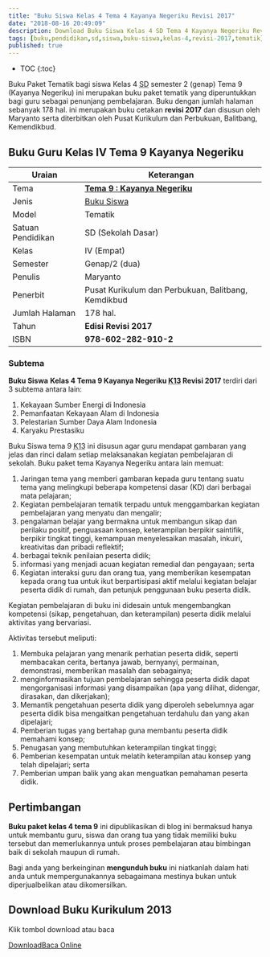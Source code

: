 ```yaml
---
title: "Buku Siswa Kelas 4 Tema 4 Kayanya Negeriku Revisi 2017"
date: "2018-08-16 20:49:09"
description: Download Buku Siswa Kelas 4 SD Tema 4 Kayanya Negeriku Revisi 2017 merupakan buku paket tematik kurikulum 2013 terdiri dari beberapa tema.
tags: [buku,pendidikan,sd,siswa,buku-siswa,kelas-4,revisi-2017,tematik]
published: true
---
```

* TOC
{:toc}

<script type="application/ld+json">
{
  "@context":"http://schema.org",
  "@type":"Book",
  "name" : "{{ page.title }}",
  "author": {
    "@type":"Person",
    "name":"Maryanto."
  },
  "url" : "{{ site.url }}{{ page.url }}",
  "workExample" : [{
    "@type": "Book",
    "isbn": "978-602-282-910-2",
    "bookEdition": "Revisi 2017",
    "bookFormat": "http://schema.org/Hardcover",
    "potentialAction":{
    "@type":"ReadAction",
    "target":
      {
        "@type":"EntryPoint",
        "urlTemplate":"{{ site.url }}{{ page.url }}",
        "actionPlatform":[
          "http://schema.org/DesktopWebPlatform",
          "http://schema.org/IOSPlatform",
          "http://schema.org/AndroidPlatform"
        ]
      }
      }
    }
    ]
    }
 
</script>

Buku Paket Tematik bagi siswa Kelas 4 <acronym title="Sekolah Dasar">SD</acronym> semester 2 (genap) Tema 9 (Kayanya Negeriku) ini merupakan buku paket tematik yang diperuntukkan bagi guru sebagai penunjang pembelajaran. Buku dengan jumlah halaman sebanyak 178 hal. ini merupakan buku cetakan **revisi 2017** dan disusun oleh Maryanto serta diterbitkan oleh Pusat Kurikulum dan Perbukuan, Balitbang, Kemendikbud. 

## Buku Guru Kelas IV Tema 9 Kayanya Negeriku

|Uraian|Keterangan|
| --- | --- |
|Tema|<a href="/wiki/buku-siswa-kelas-4-tema-9-kayanya-negeriku-revisi-2017.html" title="Buku Siswa Kelas 4 semester 2 Tema 9 Kayanya Negeriku K13 Revisi 2017"><strong>Tema 9 : Kayanya Negeriku</strong></a>|
|Jenis|<a href="/buku" title="Buku Siswa">Buku Siswa</a>|
|Model|Tematik|
|Satuan Pendidikan|SD (Sekolah Dasar)|
Kelas|IV (Empat)|
|Semester|Genap/2 (dua)|
Penulis|Maryanto|
|Penerbit|Pusat Kurikulum dan Perbukuan, Balitbang, Kemdikbud|
|Jumlah Halaman|178 hal.|
|Tahun|<strong>Edisi Revisi 2017</strong>|
|ISBN|<strong>978-602-282-910-2</strong>|

### Subtema

<b>Buku Siswa</b> <b>Kelas 4 Tema 9 Kayanya Negeriku <acronym title='Kurikulum 2013'>K13</acronym> Revisi 2017</b> terdiri dari 3 subtema antara lain: <ol><li>Kekayaan Sumber Energi di Indonesia</li><li>Pemanfaatan Kekayaan Alam di Indonesia</li><li>Pelestarian Sumber Daya Alam Indonesia</li><li>Karyaku Prestasiku</li></ol>

<p>Buku Siswa tema 9 <acronym title='Kurikulum 2013'>K13</acronym> ini disusun agar guru mendapat gambaran yang jelas dan rinci dalam setiap melaksanakan kegiatan pembelajaran di sekolah. Buku paket tema Kayanya Negeriku antara lain memuat:<ol><li>Jaringan tema yang memberi gambaran kepada guru tentang suatu tema yang melingkupi beberapa kompetensi dasar (KD) dari berbagai mata pelajaran;</li><li>Kegiatan pembelajaran tematik terpadu untuk menggambarkan kegiatan pembelajaran yang menyatu dan mengalir;</li><li>pengalaman belajar yang bermakna untuk membangun sikap dan perilaku positif, penguasaan konsep, keterampilan berpikir saintifik, berpikir tingkat tinggi, kemampuan menyelesaikan masalah, inkuiri, kreativitas dan pribadi reflektif;</li><li>berbagai teknik penilaian peserta didik;</li><li>informasi yang menjadi acuan kegiatan remedial dan pengayaan; serta</li><li>Kegiatan interaksi guru dan orang tua, yang memberikan kesempatan kepada orang tua untuk ikut berpartisipasi aktif melalui kegiatan belajar peserta didik di rumah, dan petunjuk penggunaan buku peserta didik. </li></ol></p><p>Kegiatan pembelajaran di buku ini didesain untuk mengembangkan kompetensi (sikap, pengetahuan, dan keterampilan) peserta didik melalui aktivitas yang bervariasi.</p><p>Aktivitas tersebut meliputi:<ol><li>Membuka pelajaran yang menarik perhatian peserta didik, seperti membacakan cerita, bertanya jawab, bernyanyi, permainan, demonstrasi, memberikan masalah dan sebagainya;</li><li>menginformasikan tujuan pembelajaran sehingga peserta didik dapat mengorganisasi informasi yang disampaikan (apa yang dilihat, didengar, dirasakan, dan dikerjakan);</li><li>Memantik pengetahuan peserta didik yang diperoleh sebelumnya agar peserta didik bisa mengaitkan pengetahuan terdahulu dan yang akan dipelajari;</li><li>Pemberian tugas yang bertahap guna membantu peserta didik memahami konsep;</li><li>Penugasan yang membutuhkan keterampilan tingkat tinggi;</li><li>Pemberian kesempatan untuk melatih keterampilan atau konsep yang telah dipelajari; serta</li><li>Pemberian umpan balik yang akan menguatkan pemahaman peserta didik.</li></ol></p>

## Pertimbangan
**Buku paket kelas 4 tema 9** ini dipublikasikan di blog ini bermaksud hanya untuk membantu guru, siswa dan orang tua yang tidak memiliki buku tersebut dan memerlukannya untuk proses pembelajaran atau bimbingan baik di sekolah maupun di rumah.
<p>Bagi anda yang berkeinginan <b>mengunduh buku</b> ini niatkanlah dalam hati anda untuk mempergunakannya sebagaimana mestinya bukan untuk diperjualbelikan atau dikomersilkan.</p>

## Download Buku Kurikulum 2013
Klik tombol download atau baca
<p class="center"><a class="button download" href="https://docs.google.com/uc?export=download&id=0By0sQxGRuPoIVVYyYlFlWlFZTlk" rel="nofollow" target="_blank" title="Download">Download</a><a class="button demo open-dialog" href="https://drive.google.com/file/d/0By0sQxGRuPoIVVYyYlFlWlFZTlk/preview" Title="Baca Online" rel="nofollow">Baca Online</a></p>

